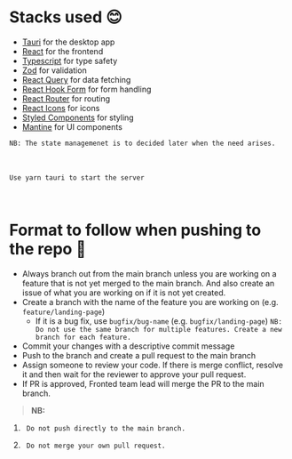 # Stacks used 😊

- [Tauri](https://tauri.studio/en/) for the desktop app
- [React](https://reactjs.org/) for the frontend
- [Typescript](https://www.typescriptlang.org/) for type safety
- [Zod](https://zod.dev/?id=strings) for validation
- [React Query](https://tanstack.com/query/v3/) for data fetching
- [ React Hook Form](https://react-hook-form.com/) for form handling
- [React Router]() for routing
- [React Icons](https://react-icons.github.io/react-icons/) for icons
- [Styled Components](https://styled-components.com/) for styling
- [Mantine](https://mantine.dev/) for UI components

`NB: The state managemenet is to decided later when the need arises.`

<br/>\
`Use yarn tauri to start the server`

<br>

# Format to follow when pushing to the repo 📌

- Always branch out from the main branch unless you are working on a feature that is not yet merged to the main branch. And also create an issue of what you are working on if it is not yet created.
- Create a branch with the name of the feature you are working on (e.g. `feature/landing-page`)
  - If it is a bug fix, use `bugfix/bug-name` (e.g. `bugfix/landing-page`)
    `NB: Do not use the same branch for multiple features. Create a new branch for each feature.`
- Commit your changes with a descriptive commit message
- Push to the branch and create a pull request to the main branch
- Assign someone to review your code. If there is merge conflict, resolve it and then wait for the reviewer to approve your pull request.
- If PR is approved, Fronted team lead will merge the PR to the main branch.

> **NB:**

1. ` Do not push directly to the main branch.`

2. ` Do not merge your own pull request.`

<br>
